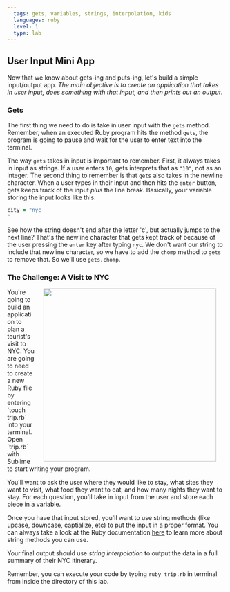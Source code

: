 ```yaml
---
  tags: gets, variables, strings, interpolation, kids
  languages: ruby
  level: 1
  type: lab
---
```


## User Input Mini App
Now that we know about gets-ing and puts-ing, let's build a simple input/output app. _The main objective is to create an application that takes in user input, does something with that input, and then prints out an output_.

### Gets
The first thing we need to do is take in user input with the `gets` method. Remember, when an executed Ruby program hits the method `gets`, the program is going to pause and wait for the user to enter text into the terminal.

The way `gets` takes in input is important to remember. First, it always takes in input as strings. If a user enters `10`, gets interprets that as `"10"`, not as an integer. The second thing to remember is that `gets` also takes in the newline character. When a user types in their input and then hits the `enter` button, gets keeps track of the input *plus* the line break. Basically, your variable storing the input looks like this:

```ruby
city = "nyc
"
```
See how the string doesn't end after the letter 'c', but actually jumps to the next line? That's the newline character that gets kept track of because of the user pressing the `enter` key after typing `nyc`. We don't want our string to include that newline character, so we have to add the `chomp` method to `gets` to remove that. So we'll use `gets.chomp`.

### The Challenge: A Visit to NYC
<img src="https://s3.amazonaws.com/after-school-assets/greetings.jpg" align="right" width="400" hspace="20">
 You're going to build an application to plan a tourist's visit to NYC. You are going to need to create a new Ruby file by entering `touch trip.rb` into your terminal. Open `trip.rb` with Sublime to start writing your program.

You'll want to ask the user where they would like to stay, what sites they want to visit, what food they want to eat, and how many nights they want to stay. For each question, you'll take in input from the user and store each piece in a variable.

Once you have that input stored, you'll want to use string methods (like upcase, downcase, captialize, etc) to put the input in a proper format. You can always take a look at the Ruby documentation [here](http://www.ruby-doc.org/core-2.1.2/String.html) to learn more about string methods you can use. 

Your final output should use *string interpolation* to output the data in a full summary of their NYC itinerary. 

Remember, you can execute your code by typing `ruby trip.rb` in terminal from inside the directory of this lab.

